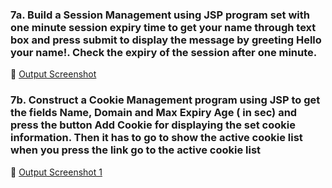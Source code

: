 ### 7a. Build a Session Management using JSP program set with one minute session expiry time  to get your name through text box and press submit  to  display  the message by greeting Hello your name!. Check the expiry of the session after one minute.

🔗 [Output Screenshot ](https://github.com/shodhanshetty12/Advanced-Java-Assignment-1/blob/main/7SessionManagmentJSP/7aSessionManagementJSP/7a.png)


### 7b. Construct a Cookie Management program using JSP to get the fields  Name, Domain and Max Expiry Age ( in sec) and press the button Add Cookie for displaying the set cookie information. Then it has to go to show the active cookie list when you press the link go to the active cookie list

🔗 [Output Screenshot 1](https://github.com/shodhanshetty12/Advanced-Java-Assignment-1/blob/main/7SessionManagmentJSP/7bSessionManagementJSP/7b.jpg)
